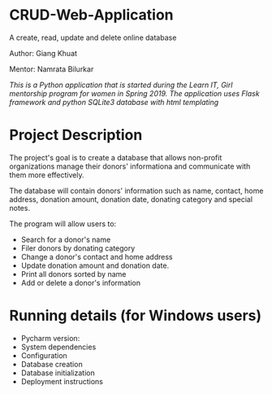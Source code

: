 # CRUD-Web-Application
A create, read, update and delete online database

Author:  Giang Khuat

Mentor: Namrata Bilurkar

*This is a Python application that is started during the Learn IT, Girl mentorship program for women in Spring 2019.
The application uses Flask framework and python SQLite3 database with html templating*

#  Project Description

The project's goal is to create a database that allows non-profit organizations manage their donors' informationa and communicate with them
more effectively.

The database will contain donors' information such as name, contact, home address, donation amount, donation date, donating category and special notes.

The program will allow users to:
 * Search for a donor's name
 * Filer donors by donating category
 * Change a donor's contact and home address
 * Update donation amount and donation date.
 * Print all donors sorted by name
 * Add or delete a donor's information
 
# Running details (for Windows users)

* Pycharm version: 
* System dependencies
* Configuration
* Database creation
* Database initialization
* Deployment instructions
